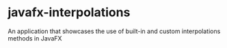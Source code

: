 # javafx-interpolations
An application that showcases the use of built-in and custom interpolations methods in JavaFX
